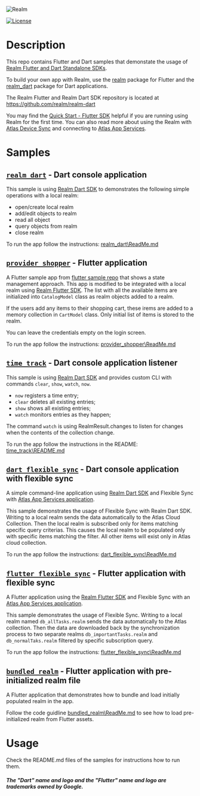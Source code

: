 ![Realm](https://github.com/realm/realm-dart/raw/main/logo.png)

[![License](https://img.shields.io/badge/License-Apache-blue.svg)](LICENSE)

# Description

This repo contains Flutter and Dart samples that demonstate the usage of [Realm Flutter and Dart Standalone SDKs](https://www.mongodb.com/docs/realm/sdk/flutter/).

To build your own app with Realm, use the [realm](https://pub.dev/packages/realm) package for Flutter and the [realm_dart](https://pub.dev/packages/realm_dart) package for Dart applications.

The Realm Flutter and Realm Dart SDK repository is located at https://github.com/realm/realm-dart

You may find the [Quick Start - Flutter SDK]( https://www.mongodb.com/docs/realm/sdk/flutter/quick-start/) helpful if you are running using Realm for the first time.
You can also read more about using the Realm with [Atlas Device Sync](https://www.mongodb.com/docs/realm/sdk/flutter/sync/) and connecting to [Atlas App Services](https://www.mongodb.com/docs/realm/sdk/flutter/app-services/).

# Samples
## [`realm_dart`](https://github.com/realm/realm-dart-samples/tree/main/realm_dart) - Dart console application

This sample is using [Realm Dart SDK](https://www.mongodb.com/docs/realm/sdk/flutter/#dart-standalone-realm) to demonstrates the following simple operations with a local realm:

- open/create local realm
- add/edit objects to realm
- read all object
- query objects from realm
- close realm

To run the app follow the instructions: [realm_dart\ReadMe.md](https://github.com/realm/realm-dart-samples/tree/main/realm_dart#readme)

## [`provider_shopper`](https://github.com/realm/realm-dart-samples/tree/main/provider_shopper) - Flutter application

A Flutter sample app from [flutter sample repo](https://github.com/flutter/samples/tree/master/provider_shopper) that shows a state management approach. This app is modified to be integrated with a local realm using [Realm Flutter SDK](https://www.mongodb.com/docs/realm/sdk/flutter/).
The list with all the available items are initialized into `CatalogModel` class as realm objects added to a realm.

If the users add any items to their shopping cart, these irems are added to a memory collection in `CartModel` class. Only initial list of items is stored to the realm.

You can leave the credentials empty on the login screen.

To run the app follow the instructions: [provider_shopper\ReadMe.md](https://github.com/realm/realm-dart-samples/tree/main/provider_shopper#readme)

## [`time_track`](https://github.com/realm/realm-dart-samples/tree/main/time_track) - Dart console application listener

This sample is using [Realm Dart SDK](https://www.mongodb.com/docs/realm/sdk/flutter/#dart-standalone-realm) and provides custom CLI with commands `clear`, `show`, `watch`, `now`.
- `now` registers a time entry;
- `clear` deletes all existing entries;
- `show` shows all existing entries;
- `watch` monitors entries as they happen;

The command `watch` is using RealmResult.changes to listen for changes when the contents of the collection change.

To run the app follow the instructions in the README: [time_track\README.md](https://github.com/realm/realm-dart-samples/tree/main/time_track#readme)

## [`dart_flexible_sync`](https://github.com/realm/realm-dart-samples/tree/main/dart_flexible_sync) - Dart console application with flexible sync

A simple command-line application using [Realm Dart SDK](https://www.mongodb.com/docs/realm/sdk/flutter/#dart-standalone-realm) and Flexible Sync with [Atlas App Services application](https://www.mongodb.com/docs/atlas/app-services/).

This sample demonstrates the usage of Flexible Sync with Realm Dart SDK.
Writing to a local realm sends the data automatically to the Atlas Cloud Collection.
Then the local realm is subscribed only for items matching specific query criterias.
This causes the local realm to be populated only with specific items matching the filter.
All other items will exist only in Atlas cloud collection.

To run the app follow the instructions: [dart_flexible_sync\ReadMe.md](https://github.com/realm/realm-dart-samples/tree/main/dart_flexible_sync#readme)

## [`flutter_flexible_sync`](https://github.com/realm/realm-dart-samples/tree/main/flutter_flexible_sync) - Flutter application with flexible sync

A Flutter application using the [Realm Flutter SDK](https://www.mongodb.com/docs/realm/sdk/flutter/) and Flexible Sync with an [Atlas App Services application](https://www.mongodb.com/docs/atlas/app-services/).

This sample demonstrates the usage of Flexible Sync. 
Writing to a local realm named `db_allTasks.realm` sends the data automatically to the Atlas collection.
Then the data are downloaded back by the synchronization process to two separate realms
 `db_importantTasks.realm` and  `db_normalTaks.realm` filtered by specific subscription query.

To run the app follow the instructions: [flutter_flexible_sync\ReadMe.md](https://github.com/realm/realm-dart-samples/tree/main/flutter_flexible_sync#readme)

## [`bundled_realm`](https://github.com/realm/realm-dart-samples/tree/main/bundled_realm) - Flutter application with pre-initialized realm file

A Flutter application that demonstrates how to bundle and load initially populated realm in the app.

Follow the code guidline [bundled_realm\ReadMe.md](https://github.com/realm/realm-dart-samples/tree/main/bundled_realm#readme) to see how to load pre-initialized realm from Flutter assets.

# Usage 
Check the README.md files of the samples for instructions how to run them.


##### The "Dart" name and logo and the "Flutter" name and logo are trademarks owned by Google.